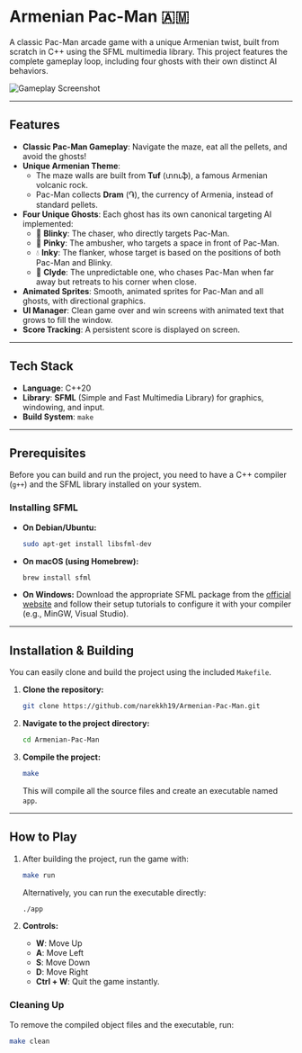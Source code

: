 # Armenian Pac-Man 🇦🇲

A classic Pac-Man arcade game with a unique Armenian twist, built from scratch in C++ using the SFML multimedia library. This project features the complete gameplay loop, including four ghosts with their own distinct AI behaviors.

![Gameplay Screenshot](https://raw.githubusercontent.com/narekkh19/Armenian-Pac-Man/main/gameplay.png)

---
## Features

* **Classic Pac-Man Gameplay**: Navigate the maze, eat all the pellets, and avoid the ghosts!
* **Unique Armenian Theme**:
    * The maze walls are built from **Tuf** (տուֆ), a famous Armenian volcanic rock.
    * Pac-Man collects **Dram** (֏), the currency of Armenia, instead of standard pellets.
* **Four Unique Ghosts**: Each ghost has its own canonical targeting AI implemented:
    * 🔴 **Blinky**: The chaser, who directly targets Pac-Man.
    * 🌸 **Pinky**: The ambusher, who targets a space in front of Pac-Man.
    * 💧 **Inky**: The flanker, whose target is based on the positions of both Pac-Man and Blinky.
    * 🍊 **Clyde**: The unpredictable one, who chases Pac-Man when far away but retreats to his corner when close.
* **Animated Sprites**: Smooth, animated sprites for Pac-Man and all ghosts, with directional graphics.
* **UI Manager**: Clean game over and win screens with animated text that grows to fill the window.
* **Score Tracking**: A persistent score is displayed on screen.

---
## Tech Stack

* **Language**: C++20
* **Library**: **SFML** (Simple and Fast Multimedia Library) for graphics, windowing, and input.
* **Build System**: `make`

---
## Prerequisites

Before you can build and run the project, you need to have a C++ compiler (`g++`) and the SFML library installed on your system.

### Installing SFML

* **On Debian/Ubuntu:**
    ```sh
    sudo apt-get install libsfml-dev
    ```
* **On macOS (using Homebrew):**
    ```sh
    brew install sfml
    ```
* **On Windows:**
    Download the appropriate SFML package from the [official website](https://www.sfml-dev.org/download.php) and follow their setup tutorials to configure it with your compiler (e.g., MinGW, Visual Studio).

---
## Installation & Building

You can easily clone and build the project using the included `Makefile`.

1.  **Clone the repository:**
    ```sh
    git clone https://github.com/narekkh19/Armenian-Pac-Man.git
    ```
2.  **Navigate to the project directory:**
    ```sh
    cd Armenian-Pac-Man
    ```
3.  **Compile the project:**
    ```sh
    make
    ```
    This will compile all the source files and create an executable named `app`.

---
## How to Play

1.  After building the project, run the game with:
    ```sh
    make run
    ```
    Alternatively, you can run the executable directly:
    ```sh
    ./app
    ```

2.  **Controls:**
    * **W**: Move Up
    * **A**: Move Left
    * **S**: Move Down
    * **D**: Move Right
    * **Ctrl + W**: Quit the game instantly.

### Cleaning Up

To remove the compiled object files and the executable, run:
```sh
make clean
